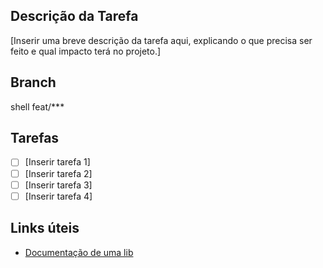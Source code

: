## Descrição da Tarefa

[Inserir uma breve descrição da tarefa aqui, explicando o que precisa ser feito e qual impacto terá no projeto.]

## Branch

shell
feat/\*\*\*

## Tarefas

- [ ] [Inserir tarefa 1]
- [ ] [Inserir tarefa 2]
- [ ] [Inserir tarefa 3]
- [ ] [Inserir tarefa 4]

## Links úteis

- [Documentação de uma lib]()
